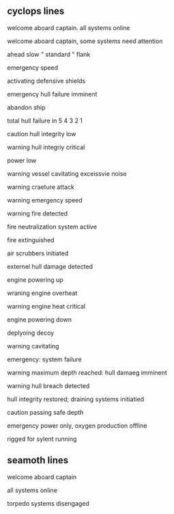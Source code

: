 ## cyclops lines
welcome aboard captain. all systems online

welcome aboard captain, some systems need attention

ahead slow
" standard
" flank

emergency speed


activating  defensive shields

emergency hull failure imminent

abandon ship

total hull failure in 5 4 3 2 1

caution hull integrity low

warning hull integriy critical

power low

warning vessel cavitating exceissvie noise

warning craeture attack

warning emergency speed

warning fire detected

fire neutralization system active

fire extinguished

air scrubbers initiated

externel hull damage detected

engine powering up

wraning engine overheat

warning engine heat critical

engine powering down

deplyoing decoy

warning cavitating

emergency: system failure

warning maximum depth reached: hull damaeg imminent

warning hull breach detected

hull integrity restored; draining systems initiatied

caution passing safe depth

emergency power only, oxygen production offline

rigged for sylent running


## seamoth lines
welcome aboard captain

all systems online

torpedo systems disengaged



    



